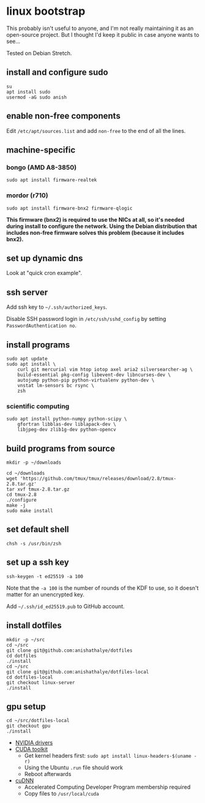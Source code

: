 # linux bootstrap

This probably isn't useful to anyone, and I'm not really maintaining it as an
open-source project. But I thought I'd keep it public in case anyone wants to
see...

Tested on Debian Stretch.

## install and configure sudo

```
su
apt install sudo
usermod -aG sudo anish
```

## enable non-free components

Edit `/etc/apt/sources.list` and add `non-free` to the end of all the lines.

## machine-specific

### bongo (AMD A8-3850)

```
sudo apt install firmware-realtek
```

### mordor (r710)

```
sudo apt install firmware-bnx2 firmware-qlogic
```

**This firmware (bnx2) is required to use the NICs at all, so it's needed
during install to configure the network. Using the Debian distribution that
includes non-free firmware solves this problem (because it includes bnx2).**

## set up dynamic dns

Look at "quick cron example".

## ssh server

Add ssh key to `~/.ssh/authorized_keys`.

Disable SSH password login in `/etc/ssh/sshd_config` by setting
`PasswordAuthentication no`.

## install programs

```
sudo apt update
sudo apt install \
    curl git mercurial vim htop iotop axel aria2 silversearcher-ag \
    build-essential pkg-config libevent-dev libncurses-dev \
    autojump python-pip python-virtualenv python-dev \
    vnstat lm-sensors bc rsync \
    zsh
```

### scientific computing

```
sudo apt install python-numpy python-scipy \
    gfortran libblas-dev liblapack-dev \
    libjpeg-dev zlib1g-dev python-opencv
```

## build programs from source

```
mkdir -p ~/downloads

cd ~/downloads
wget 'https://github.com/tmux/tmux/releases/download/2.8/tmux-2.8.tar.gz'
tar xvf tmux-2.8.tar.gz
cd tmux-2.8
./configure
make -j
sudo make install
```

## set default shell

```
chsh -s /usr/bin/zsh
```

## set up a ssh key

```
ssh-keygen -t ed25519 -a 100
```

Note that the `-a 100` is the number of rounds of the KDF to use, so it doesn't
matter for an unencrypted key.

Add `~/.ssh/id_ed25519.pub` to GitHub account.

## install dotfiles

```
mkdir -p ~/src
cd ~/src
git clone git@github.com:anishathalye/dotfiles
cd dotfiles
./install
cd ~/src
git clone git@github.com:anishathalye/dotfiles-local
cd dotfiles-local
git checkout linux-server
./install
```

## gpu setup

```
cd ~/src/dotfiles-local
git checkout gpu
./install
```

* [NVIDIA drivers](http://www.nvidia.com/object/unix.html)
* [CUDA toolkit](https://developer.nvidia.com/cuda-downloads)
    * Get kernel headers first: `sudo apt install linux-headers-$(uname -r)`
    * Using the Ubuntu `.run` file should work
    * Reboot afterwards
* [cuDNN](https://developer.nvidia.com/rdp/cudnn-download)
    * Accelerated Computing Developer Program membership required
    * Copy files to `/usr/local/cuda`
